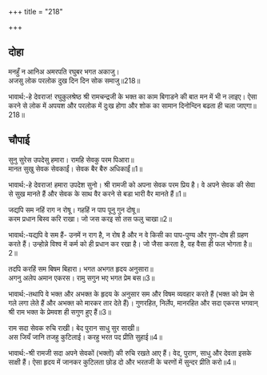 +++
title = "218"

+++
## दोहा
मनहुँ न आनिअ अमरपति रघुबर भगत अकाजु।  
अजसु लोक परलोक दुख दिन दिन सोक समाजु॥218॥  

भावार्थ:-हे देवराज! रघुकुलश्रेष्ठ श्री रामचन्द्रजी के भक्त का काम बिगाडने की बात मन में भी न लाइए। ऐसा करने से लोक में अपयश और परलोक में दुःख होगा और शोक का सामान दिनोन्दिन बढता ही चला जाएगा॥218॥  




## चौपाई
सुनु सुरेस उपदेसु हमारा। रामहि सेवकु परम पिआरा॥  
मानत सुखु सेवक सेवकाईं। सेवक बैर बैरु अधिकाईं॥1॥  

भावार्थ:-हे देवराज! हमारा उपदेश सुनो। श्री रामजी को अपना सेवक परम प्रिय है। वे अपने सेवक की सेवा से सुख मानते हैं और सेवक के साथ वैर करने से बडा भारी वैर मानते हैं॥1॥  

जद्यपि सम नहिं राग न रोषू। गहहिं न पाप पूनु गुन दोषू॥  
करम प्रधान बिस्व करि राखा। जो जस करइ सो तस फलु चाखा॥2॥  

भावार्थ:-यद्यपि वे सम हैं- उनमें न राग है, न रोष है और न वे किसी का पाप-पुण्य और गुण-दोष ही ग्रहण करते हैं। उन्होन्ने विश्व में कर्म को ही प्रधान कर रखा है। जो जैसा करता है, वह वैसा ही फल भोगता है॥2॥  

तदपि करहिं सम बिषम बिहारा। भगत अभगत हृदय अनुसारा॥  
अगनु अलेप अमान एकरस। रामु सगुन भए भगत प्रेम बस॥3॥  

भावार्थ:-तथापि वे भक्त और अभक्त के हृदय के अनुसार सम और विषम व्यवहार करते हैं (भक्त को प्रेम से गले लगा लेते हैं और अभक्त को मारकर तार देते हैं)। गुणरहित, निर्लेप, मानरहित और सदा एकरस भगवान्‌ श्री राम भक्त के प्रेमवश ही सगुण हुए हैं॥3॥  

राम सदा सेवक रुचि राखी। बेद पुरान साधु सुर साखी॥  
अस जियँ जानि तजहु कुटिलाई। करहु भरत पद प्रीति सुहाई॥4॥  

भावार्थ:-श्री रामजी सदा अपने सेवकों (भक्तों) की रुचि रखते आए हैं। वेद, पुराण, साधु और देवता इसके साक्षी हैं। ऐसा हृदय में जानकर कुटिलता छोड दो और भरतजी के चरणों में सुन्दर प्रीति करो॥4॥  

<div class="audioEmbed"  caption="AIR-वाचनम्" src="https://archive
.org/download/rAmcharitmAnas-AIR/EPI-205.mp3"></div>

